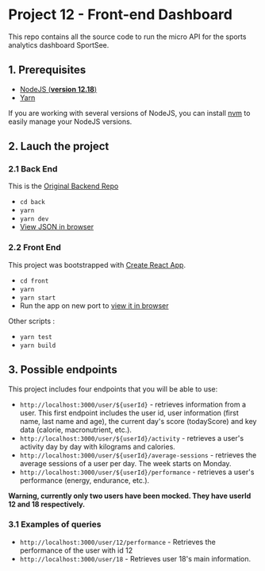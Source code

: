 # Project 12 - Front-end Dashboard

This repo contains all the source code to run the micro API for the sports analytics dashboard SportSee.

## 1. Prerequisites

- [NodeJS (**version 12.18**)](https://nodejs.org/en/)
- [Yarn](https://yarnpkg.com/)

If you are working with several versions of NodeJS, you can install [nvm](https://github.com/nvm-sh/nvm) to easily manage your NodeJS versions.

## 2. Lauch the project

### 2.1 Back End

This is the [Original Backend Repo](https://github.com/OpenClassrooms-Student-Center/P9-front-end-dashboard)

- `cd back`
- `yarn`
- `yarn dev`
- [View JSON in browser](http://localhost:3000/user/12)

### 2.2 Front End

This project was bootstrapped with [Create React App](https://github.com/facebook/create-react-app).

- `cd front`
- `yarn`
- `yarn start`
- Run the app on new port to [view it in browser](http://localhost:3001/user/12)

Other scripts :

- `yarn test`
- `yarn build`

## 3. Possible endpoints

This project includes four endpoints that you will be able to use:

- `http://localhost:3000/user/${userId}` - retrieves information from a user. This first endpoint includes the user id, user information (first name, last name and age), the current day's score (todayScore) and key data (calorie, macronutrient, etc.).
- `http://localhost:3000/user/${userId}/activity` - retrieves a user's activity day by day with kilograms and calories.
- `http://localhost:3000/user/${userId}/average-sessions` - retrieves the average sessions of a user per day. The week starts on Monday.
- `http://localhost:3000/user/${userId}/performance` - retrieves a user's performance (energy, endurance, etc.).

**Warning, currently only two users have been mocked. They have userId 12 and 18 respectively.**

### 3.1 Examples of queries

- `http://localhost:3000/user/12/performance` - Retrieves the performance of the user with id 12
- `http://localhost:3000/user/18` - Retrieves user 18's main information.
